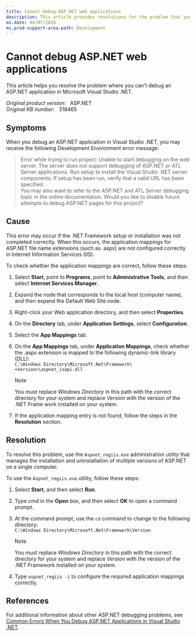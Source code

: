 ```yaml
---
title: Cannot debug ASP.NET web applications
description: This article provides resolutions for the problem that you can't debug an ASP.NET application in Microsoft Visual Studio .NET.
ms.date: 04/07/2020
ms.prod-support-area-path: Development
---
```

# Cannot debug ASP.NET web applications

This article helps you resolve the problem where you can't debug an ASP.NET application in Microsoft Visual Studio .NET.

_Original product version:_ &nbsp; ASP.NET  
_Original KB number:_ &nbsp; 318465

## Symptoms

When you debug an ASP.NET application in Visual Studio .NET, you may receive the following Development Environment error message:

> Error while trying to run project: Unable to start debugging on the web server. The server does not support debugging of ASP.NET or ATL Server applications. Run setup to install the Visual Studio .NET server components. If setup has been run, verify that a valid URL has been specified.  
> You may also want to refer to the ASP.NET and ATL Server debugging topic in the online documentation. Would you like to disable future attempts to debug ASP.NET pages for this project?

## Cause

This error may occur if the .NET Framework setup or installation was not completed correctly. When this occurs, the application mappings for ASP.NET file name extensions (such as .aspx) are not configured correctly in Internet Information Services (IIS).

To check whether the application mappings are correct, follow these steps:

1. Select **Start**, point to **Programs**, point to **Administrative Tools**, and then select **Internet Services Manager**.
2. Expand the node that corresponds to the local host (computer name), and then expand the Default Web Site node.
3. Right-click your Web application directory, and then select **Properties**.
4. On the **Directory** tab, under **Application Settings**, select **Configuration**.
5. Select the **App Mappings** tab.
6. On the **App Mappings** tab, under **Application Mappings**, check whether the .aspx extension is mapped to the following dynamic-link library (DLL):  
   `C:\Windows Directory\Microsoft.Net\Framework\<Version>\aspnet_isapi.dll`

    > [!NOTE]
    > You must replace *Windows Directory* in this path with the correct directory for your system and replace *Version* with the version of the .NET Frame work installed on your system.

7. If the application mapping entry is not found, follow the steps in the **Resolution** section.

## Resolution

To resolve this problem, use the `Aspnet_regiis.exe` administration utility that manages the installation and uninstallation of multiple versions of ASP.NET on a single computer.

To use the `Aspnet_regiis.exe` utility, follow these steps:

1. Select **Start**, and then select **Run**.
2. Type *cmd* in the **Open** box, and then select **OK** to open a command prompt.
3. At the command prompt, use the `cd` command to change to the following directory:  
   `C:\Windows Directory\Microsoft.Net\Framework\Version`

    > [!NOTE]
    > You must replace *Windows Directory* in this path with the correct directory for your system and replace *Version* with the version of the .NET Framework installed on your system.

4. Type `aspnet_regiis -i` to configure the required application mappings correctly.

## References

For additional information about other ASP.NET debugging problems, see [Common Errors When You Debug ASP.NET Applications in Visual Studio .NET](https://support.microsoft.com/help/306172/info-common-errors-when-you-debug-asp-net-applications-in-visual-studi).
